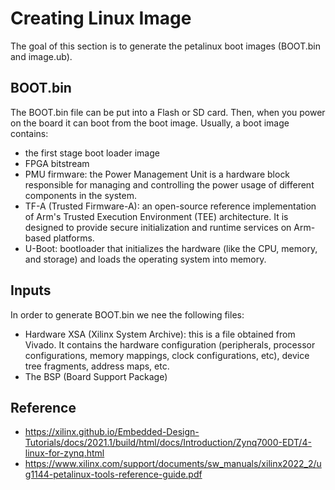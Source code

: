 # Creating Linux Image

The goal of this section is to generate the petalinux boot images (BOOT.bin and image.ub).

## BOOT.bin

The BOOT.bin file can be put into a Flash or SD card. Then, when you power on the board it can boot from the boot image.
Usually, a boot image contains:
* the first stage boot loader image
* FPGA bitstream
* PMU firmware: the Power Management Unit is a hardware block responsible for managing and controlling the power usage of different components in the system.
* TF-A (Trusted Firmware-A): an open-source reference implementation of Arm's Trusted Execution Environment (TEE) architecture. It is designed to provide secure initialization and runtime services on Arm-based platforms.
* U-Boot: bootloader that initializes the hardware (like the CPU, memory, and storage) and loads the operating system into memory.

## Inputs

In order to generate BOOT.bin we nee the following files:

* Hardware XSA (Xilinx System Archive): this is a file obtained from Vivado. It contains the hardware configuration (peripherals, processor configurations, memory mappings, clock configurations, etc), device tree fragments, address maps, etc.
* The BSP (Board Support Package)

## Reference

* https://xilinx.github.io/Embedded-Design-Tutorials/docs/2021.1/build/html/docs/Introduction/Zynq7000-EDT/4-linux-for-zynq.html
* https://www.xilinx.com/support/documents/sw_manuals/xilinx2022_2/ug1144-petalinux-tools-reference-guide.pdf
